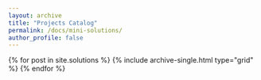 ```yaml
---
layout: archive
title: "Projects Catalog"
permalink: /docs/mini-solutions/
author_profile: false
---
```


<div class="grid__wrapper">
  {% for post in site.solutions %}
    {% include archive-single.html type="grid" %}
  {% endfor %}
</div>